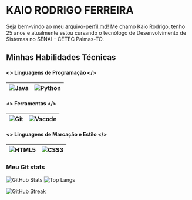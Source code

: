 # KAIO RODRIGO FERREIRA

Seja bem-vindo ao meu [arquivo-perfil.md]([https://github.com/digitalinnovationone/dio-lab-open-source/blob/main/community/kferreiras.md](https://github.com/krferreiras/krferreiras/blob/main/README.md))! Me chamo Kaio Rodrigo, tenho 25 anos e atualmente estou cursando o tecnólogo de Desenvolvimento de Sistemas no SENAI - CETEC Palmas-TO.

## Minhas Habilidades Técnicas
#### <> Linguagens de Programação </>
| ![Java](https://img.shields.io/badge/java-%23ED8B00.svg?style=for-the-badge&logo=openjdk&logoColor=white) | ![Python](https://img.shields.io/badge/python-3670A0?style=for-the-badge&logo=python&logoColor=ffdd54) |
|-------|---------|

#### <> Ferramentas </>
| ![Git](https://img.shields.io/badge/GIT-E44C30?style=for-the-badge&logo=git&logoColor=white) | ![Vscode](https://img.shields.io/badge/Vscode-007ACC?style=for-the-badge&logo=visual-studio-code&logoColor=white) |
|-------|---------|

#### <> Linguagens de Marcação e Estilo </>
| ![HTML5](https://img.shields.io/badge/HTML5-E34F26?style=for-the-badge&logo=html5&logoColor=white) | ![CSS3](https://img.shields.io/badge/CSS3-1572B6?style=for-the-badge&logo=css3&logoColor=white) |
|-------|---------|

### Meu Git stats
![GitHub Stats](https://github-readme-stats.vercel.app/api?username=krferreiras&theme=transparent&bg_color=000&border_color=de4707&show_icons=true&icon_color=30A3DC&title_color=E94D5F&text_color=FFF)
![Top Langs](https://github-readme-stats-git-masterrstaa-rickstaa.vercel.app/api/top-langs/?username=krferreiras&layout=compact&bg_color=000&border_color=de4707&title_color=E94D5F&text_color=FFF)

[![GitHub Streak](https://streak-stats.demolab.com/?user=krferreiras&theme=bear&background=000&border=de4707&dates=FFF)](https://git.io/streak-stats)
